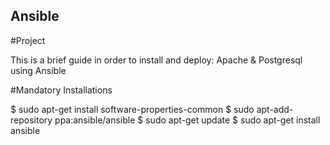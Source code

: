 ## Ansible


#Project

This is a brief guide in order to install and deploy: Apache & Postgresql using Ansible


#Mandatory Installations 

$ sudo apt-get install software-properties-common
$ sudo apt-add-repository ppa:ansible/ansible
$ sudo apt-get update
$ sudo apt-get install ansible
